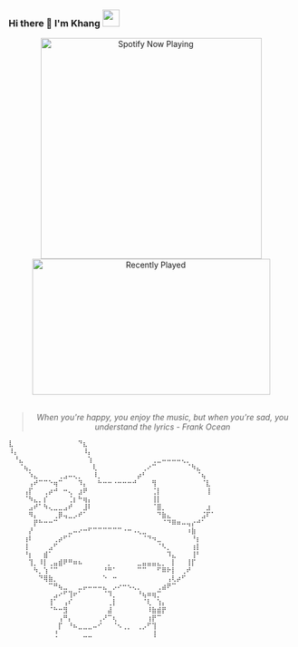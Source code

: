 ### Hi there 👋 I'm Khang <img src="https://media.giphy.com/media/WUlplcMpOCEmTGBtBW/giphy.gif" width="30">

<div align = "center">
  <a href="https://spotify-github-profile.kittinanx.com/api/view.svg?uid=315qzhy6hfr62fyn4pags3weweqq&redirect=true">
    <img src="https://spotify-github-profile.kittinanx.com/api/view.svg?uid=315qzhy6hfr62fyn4pags3weweqq&cover_image=true&theme=novatorem&show_offline=true&background_color=121212&interchange=false&bar_color=53b14f&bar_color_cover=false" alt="Spotify Now Playing" width="390">
  </a>
  <img src="https://spotify-recently-played-readme.vercel.app/api?user=315qzhy6hfr62fyn4pags3weweqq&count=2" alt="Recently Played" width="420" height = "240">
<br>
<br>
  
> <i> When you're happy, you enjoy the music, but when you're sad, you understand the lyrics - Frank Ocean </i>
  
</div>

```
⣇⠀⠀⠀⠀⠀⠀⠀⠀⠀⠀⠀⠀⠀⠙⣆⠀⠀⠀⠀⠀⠀⠀⠀⠀⠀⠀⠀⠀⠀⠀⠀⠀⠀⠀⠀⠀⠀⠀⠀⠀⠀
⠸⡄⠀⠀⠀⠀⠀⠀⠀⠀⠀⠀⠀⠀⠀⠸⡄⠀⠀⠀⠀⠀⠀⠀⠀⠀⠀⠀⠀⠀⠀⠀⠀⠀⠀⠀⠀⠀⠀⠀⠀⠀
⠀⠘⣄⠀⠀⠀⠀⠀⠀⠀⠀⠀⠀⠀⠀⠀⢱⠀⠀⠀⠀⠀⠀⠀⠀⠀⠀⠀⠀⢀⣀⠤⠤⠤⠤⢄⡀⠀⠀⠀⠀⠀
⠀⠀⠈⢦⡀⠀⠀⠀⠀⠀⠀⠀⠀⠀⠀⠀⠀⢇⠀⠀⠀⠀⠀⠀⠀⠀⠀⢀⠔⠉⠀⠀⠀⠀⠀⠀⠈⠳⣄⠀⠀⠀
⠀⠀⠀⠀⠱⣄⠀⠀⠀⠀⢀⣠⠤⢄⡀⠀⠀⠸⡀⠀⠀⠀⠀⠀⠀⠀⡴⠃⠀⠀⠀⠀⠀⠀⠀⠀⠀⠀⠈⢦⠀⠀
⠀⠀⠀⠀⢠⠞⠉⠉⠑⢶⠉⠀⠀⠀⠹⡄⠀⠀⠓⠒⠒⠐⠒⠒⠒⠚⠀⠀⠀⢻⠀⠀⠀⠀⠀⠀⠀⠀⠀⠈⣇⠀
⠀⠀⠀⢠⡏⠀⠀⢀⡴⠚⠀⠒⢄⠀⣰⠟⠀⠀⠀⠀⠀⠀⠀⠀⠀⠀⠀⠀⠀⢈⡇⠀⠀⠀⠀⠀⠀⠀⠀⠀⢸⠀
⠀⠀⠀⠈⠳⣄⡀⡎⠀⠀⠀⠀⢈⡆⠓⢶⡄⠀⠀⠀⠀⠀⠀⠀⠀⠀⠀⠀⠀⢸⡇⠀⠀⠀⠀⠀⠀⠀⠀⠀⠀⠀
⠀⠀⠀⠀⣠⠞⠁⠳⢄⣀⣀⣠⠞⠀⠀⣸⠇⠀⠀⠀⠀⠀⠀⠀⠀⠀⠀⠀⠀⠈⣿⡀⠀⠀⠀⠀⠀⠀⠀⠀⣰⠀
⠀⠀⠀⠀⠻⡄⠀⠀⠀⢀⡿⢤⣀⡠⠞⠁⠀⠀⠀⠀⠀⠀⠀⠀⠀⠀⠀⠀⠀⠀⠙⣷⣄⠀⠀⠀⠀⠀⠀⣨⠏⠁
⠀⠀⠀⠀⠀⡟⠓⠒⠒⠉⠀⠀⠀⠀⠀⠀⠀⠀⠀⠀⠀⠀⠀⠀⠀⠀⠀⠀⠀⠀⠀⠈⠙⠿⠶⠤⢤⡔⠚⠁⠀⠀
⠀⠀⠀⠀⡜⠀⠀⠀⠀⠀⠀⠀⣀⠤⠔⠒⠋⠉⠉⠉⠉⠉⠉⠐⠒⠠⢄⣀⠀⠀⠀⠀⠀⠀⠀⠀⠰⣷⠀⠀⠀⠀
⠀⠀⠀⢰⠇⠀⠀⠀⠀⢀⡴⠋⠁⠀⠀⠀⠀⠀⠀⠀⠀⠀⠀⠀⠀⠀⠀⠈⠙⠲⣀⠀⠀⠀⠀⠀⠀⠘⡆⠀⠀⠀
⠀⠀⠀⢸⠀⠀⠀⠀⣠⠋⠀⠀⠀⠀⠀⠀⠀⠀⠀⠀⠀⠀⠀⠀⠀⠀⠀⠀⠀⠀⠈⠣⡀⠀⠀⠀⠀⢰⡇⠀⠀⠀
⠀⠀⠀⠘⡆⠀⠀⣾⠁⠀⠀⠀⠀⠀⠀⠀⠀⠀⠀⠀⠀⠀⠀⠀⠀⠀⠀⠀⠀⠀⠀⠀⠹⣄⠀⠀⠀⢸⠃⠀⠀⠀
⠀⠀⠀⠀⢹⡀⠸⡇⢀⣤⣾⠟⠛⠶⠦⠀⠀⠀⠀⠀⡀⠀⠀⠀⠀⠀⣀⣤⣤⣤⣄⡀⠀⡇⠀⠀⢸⡏⠀⠀⠀⠀
⠀⠀⠀⠀⠀⠳⡀⢱⠈⠉⠀⠀⠀⠀⠀⠀⠀⠀⠀⠘⠛⠁⠀⠀⠀⠀⠉⠉⠀⠀⠋⠿⠗⡇⠀⢀⠞⠀⠀⠀⠀⠀
⠀⠀⠀⠀⠀⠀⠙⢿⣷⡀⠀⠀⠀⠀⠀⠀⠀⠀⠀⠑⠀⠒⠀⠀⠀⠀⠀⠀⠀⠀⠀⠀⢠⢇⡴⠋⠀⠀⠀⠀⠀⠀
⠀⠀⠀⠀⠀⠀⠀⠀⠉⠛⢦⣀⠀⠀⣀⡤⠤⠤⠤⣄⠀⡠⠔⠒⠢⢄⡀⠀⠀⠀⢀⣴⠟⠉⠀⠀⠀⠀⠀⠀⠀⠀
⠀⠀⠀⠀⠀⠀⠀⠀⠀⣠⠔⠋⢹⠖⠁⠀⠀⠀⠀⠈⠹⡀⠀⠀⠀⠀⠘⢦⠶⢶⡉⠀⠀⠀⠀⠀⠀⠀⠀⠀⠀⠀
⠀⠀⠀⠀⠀⠀⠀⠀⢸⠁⠀⢠⠎⠀⠀⠀⠀⠀⠀⠀⢀⡇⠀⠀⠀⠀⠀⠈⢇⠀⢱⡄⠀⠀⠀⠀⠀⠀⠀⠀⠀⠀
⠀⠀⠀⠀⠀⠀⠀⠀⠈⠓⠒⣻⠀⠀⠀⠀⠀⠀⠀⠀⣼⠀⠀⠀⠀⠀⠀⠀⠸⣷⣾⡟⠀⠀⠀⠀⠀⠀⠀⠀⠀⠀
⠀⠀⠀⠀⠀⠀⠀⠀⠀⠀⢠⠛⡄⠀⠀⠀⠀⠀⢀⠜⠉⢆⠀⠀⠀⠀⠀⠀⢰⡟⠉⠀⠀⠀⠀⠀⠀⠀⠀⠀⠀⠀
⠀⠀⠀⠀⠀⠀⠀⠀⠀⠀⡏⠀⠘⠦⣀⣀⣀⠤⠊⠀⠀⠈⠢⢀⡀⠀⢀⡠⠋⢹⠀⠀⠀⠀⠀⠀⠀⠀⠀⠀⠀⠀
⠀⠀⠀⠀⠀⠀⠀⠀⠀⢘⠀⠀⠀⠀⠀⣀⣀⠀⠀⠀⠀⠀⠀⠀⠀⠀⠀⠀⠀⢸                    
```
